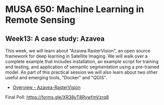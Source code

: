 # MUSA 650: Machine Learning in Remote Sensing

## Week13: A case study: Azavea

This week, we will learn about "Azavea RasterVision", an open source framework for deep learning in Satellite Imaging. We will walk over a complete example that includes installation, an example script for training and testing, and application of semantic segmentation using a pre-trained model. As part of this practical session we will also learn about two other useful and emerging tools, "Docker" and "QGIS". 

- [Overview - Azavea-RasterVision](MLinRS_ToolsPackages.pdf)

Final Poll: https://forms.gle/XR38yT8RywfmVzrq8
